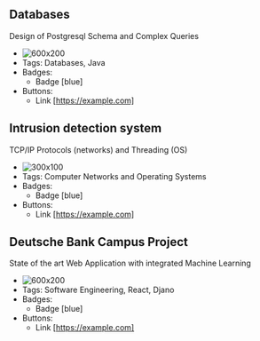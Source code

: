 ## Databases
Design of Postgresql Schema and Complex Queries 
- ![600x200](/images/sql.webp)
- Tags: Databases, Java
- Badges:
  - Badge [blue]
- Buttons:
  - Link [https://example.com]

## Intrusion detection system
TCP/IP Protocols (networks) and Threading (OS)
- ![300x100](/images/net2.png)
- Tags: Computer Networks and Operating Systems
- Badges:
  - Badge [blue]
- Buttons:
  - Link [https://example.com]

## Deutsche Bank Campus Project
State of the art Web Application with integrated Machine Learning 
- ![600x200](/images/dbp.png)
- Tags: Software Engineering, React, Djano
- Badges:
  - Badge [blue]
- Buttons:
  - Link [https://example.com]